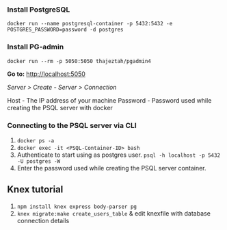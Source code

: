 ### Install PostgreSQL

`docker run --name postgresql-container -p 5432:5432 -e POSTGRES_PASSWORD=password -d postgres`

### Install PG-admin

`docker run --rm -p 5050:5050 thajeztah/pgadmin4`

**Go to:** [http://localhost:5050](http://localhost:5050)

*Server > Create - Server > Connection*

Host - The IP address of your machine
Password - Password used while creating the PSQL server with docker

### Connecting to the PSQL server via CLI 

1. `docker ps -a`
2. `docker exec -it <PSQL-Container-ID> bash`
3. Authenticate to start using as postgres user. `psql -h localhost -p 5432 -U postgres -W`
4. Enter the password used while creating the PSQL server container.


## Knex tutorial

1. `npm install knex express body-parser pg`
2. `knex migrate:make create_users_table` & edit knexfile with database connection details

